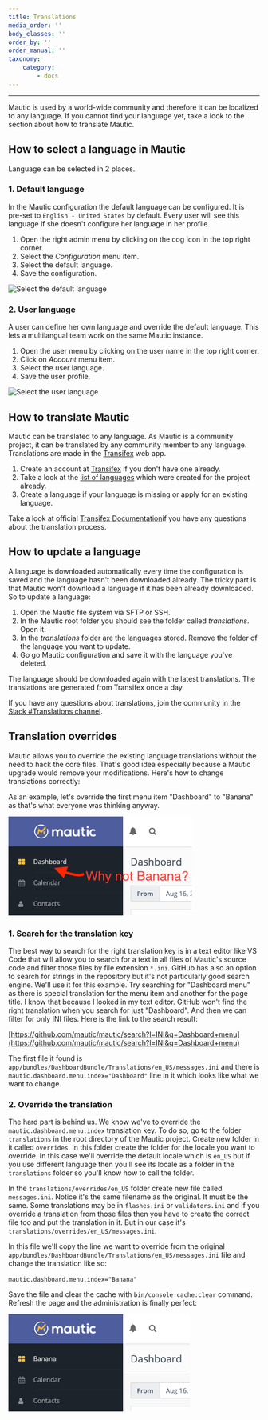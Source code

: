 ```yaml
---
title: Translations
media_order: ''
body_classes: ''
order_by: ''
order_manual: ''
taxonomy:
    category:
        - docs
---
```


---------------

Mautic is used by a world-wide community and therefore it can be localized to any language. If you cannot find your language yet, take a look to the section about how to translate Mautic.

## How to select a language in Mautic

Language can be selected in 2 places.

### 1. Default language

In the Mautic configuration the default language can be configured. It is pre-set to `English - United States` by default. Every user will see this language if she doesn't configure her language in her profile.

1. Open the right admin menu by clicking on the cog icon in the top right corner.
2. Select the *Configuration* menu item.
3. Select the default language.
4. Save the configuration.

![Select the default language](translations-select-language.png "Select the default language")

### 2. User language

A user can define her own language and override the default language. This lets a multilangual team work on the same Mautic instance.

1. Open the user menu by clicking on the user name in the top right corner.
2. Click on *Account* menu item.
3. Select the user language.
4. Save the user profile.

![Select the user language](translations-select-user-language.png "Select the user language")

## How to translate Mautic

Mautic can be translated to any language. As Mautic is a community project, it can be translated by any community member to any language. Translations are made in the [Transifex][transifex] web app.

1. Create an account at [Transifex][transifex] if you don't have one already.
2. Take a look at the [list of languages][transifex] which were created for the project already.
3. Create a language if your language is missing or apply for an existing language.

Take a look at official [Transifex Documentation][transifex-documentation]if you have any questions about the translation process.

## How to update a language

A language is downloaded automatically every time the configuration is saved and the language hasn't been downloaded already. The tricky part is that Mautic won't download a language if it has been already downloaded. So to update a language:

1. Open the Mautic file system via SFTP or SSH.
2. In the Mautic root folder you should see the folder called *translations*. Open it.
3. In the *translations* folder are the languages stored. Remove the folder of the language you want to update.
4. Go go Mautic configuration and save it with the language you've deleted.

The language should be downloaded again with the latest translations. The translations are generated from Transifex once a day.

If you have any questions about translations, join the community in the [Slack #Translations channel][slack-channel].


[transifex]: <https://www.transifex.com/mautic/mautic/>
[transifex-documentation]: <http://docs.transifex.com/tutorials/txeditor/>
[slack-channel]: <https://mautic.slack.com/archives/C02HV79J2>

## Translation overrides

Mautic allows you to override the existing language translations without the need to hack the core files. That's good idea especially because a Mautic upgrade would remove your modifications. Here's how to change translations correctly:

As an example, let's override the first menu item "Dashboard" to "Banana" as that's what everyone was thinking anyway.

![Override Dashboard menu item](translations-dashboard.png "Override Dashboard menu item")

### 1. Search for the translation key

The best way to search for the right translation key is in a text editor like VS Code that will allow you to search for a text in all files of Mautic's source code and filter those files by file extension `*.ini`. GitHub has also an option to search for strings in the repository but it's not particularly good search engine. We'll use it for this example. Try searching for "Dashboard menu" as there is special translation for the menu item and another for the page title. I know that because I looked in my text editor. GitHub won't find the right translation when you search for just "Dashboard". And then we can filter for only INI files. Here is the link to the search result:

[https://github.com/mautic/mautic/search?l=INI&q=Dashboard+menu](https://github.com/mautic/mautic/search?l=INI&q=Dashboard+menu)

The first file it found is `app/bundles/DashboardBundle/Translations/en_US/messages.ini` and there is `mautic.dashboard.menu.index="Dashboard"` line in it which looks like what we want to change.

### 2. Override the translation

The hard part is behind us. We know we've to override the `mautic.dashboard.menu.index` translation key. To do so, go to the folder `translations` in the root directory of the Mautic project. Create new folder in it called `overrides`. In this folder create the folder for the locale you want to override. In this case we'll override the default locale which is `en_US` but if you use different language then you'll see its locale as a folder in the `translations` folder so you'll know how to call the folder.

In the `translations/overrides/en_US` folder create new file called `messages.ini`. Notice it's the same filename as the original. It must be the same. Some translations may be in `flashes.ini` or `validators.ini` and if you override a translation from those files then you have to create the correct file too and put the translation in it. But in our case it's `translations/overrides/en_US/messages.ini`.

In this file we'll copy the line we want to override from the original `app/bundles/DashboardBundle/Translations/en_US/messages.ini` file and change the translation like so:

`mautic.dashboard.menu.index="Banana"`

Save the file and clear the cache with `bin/console cache:clear` command. Refresh the page and the administration is finally perfect:

![Dashboard menu item overridden to Banana](translations-banana.png "Dashboard menu item overridden to Banana")





